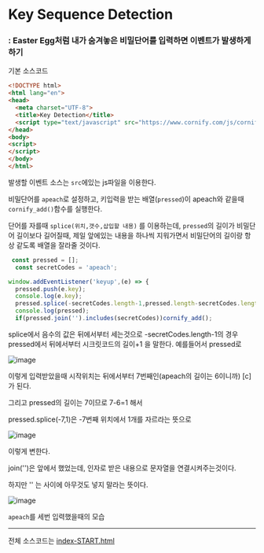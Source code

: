 # Key Sequence Detection

### : Easter Egg처럼 내가 숨겨놓은 비밀단어를 입력하면 이벤트가 발생하게 하기





기본 소스코드

```html
<!DOCTYPE html>
<html lang="en">
<head>
  <meta charset="UTF-8">
  <title>Key Detection</title>
  <script type="text/javascript" src="https://www.cornify.com/js/cornify.js"></script>
</head>
<body>
<script>
</script>
</body>
</html>

```



발생할 이벤트 소스는 `src`에있는 js파일을 이용한다.

비밀단어를 `apeach`로 설정하고, 키입력을 받는 배열(`pressed`)이 apeach와 같을때 `cornify_add()`함수를 실행한다.

단어를 자를때 `splice(위치,갯수,삽입할 내용)` 를 이용하는데, `pressed`의 길이가 비밀단어 길이보다 길어질때, 제일 앞에있는 내용을 하나씩 지워가면서 비밀단어의 길이랑 항상 같도록 배열을 잘라줄 것이다.

```javascript
 const pressed = [];
  const secretCodes = 'apeach';

window.addEventListener('keyup',(e) => {
  pressed.push(e.key);
  console.log(e.key);
  pressed.splice(-secretCodes.length-1,pressed.length-secretCodes.length);
  console.log(pressed);
  if(pressed.join('').includes(secretCodes))cornify_add();
```

splice에서 음수의 값은 뒤에서부터 세는것으로 -secretCodes.length-1의 경우 pressed에서 뒤에서부터 시크릿코드의 길이+1 을 말한다. 예를들어서 pressed로

![image](https://user-images.githubusercontent.com/30755941/78035332-f07feb00-73a3-11ea-9f59-b266fa036af2.png)

이렇게 입력받았을때 시작위치는 뒤에서부터 7번째인(apeach의 길이는 6이니까) [c] 가 된다.

그리고 pressed의 길이는 7이므로 7-6=1 해서 

pressed.splice(-7,1)은 -7번째 위치에서 1개를 자르라는 뜻으로 

![image](https://user-images.githubusercontent.com/30755941/78035566-3fc61b80-73a4-11ea-9eb5-6902ac37718b.png)

이렇게 변한다.

join('')은 앞에서 했었는데, 인자로 받은 내용으로 문자열을 연결시켜주는것이다.

하지만 '' 는 사이에 아무것도 넣지 말라는 뜻이다.



![image](https://user-images.githubusercontent.com/30755941/78035998-c11dae00-73a4-11ea-941c-71517439d8ac.png)

`apeach`를 세번 입력했을때의 모습



---



전체 소스코드는 [index-START.html](https://github.com/jingnee/JavaScript30/blob/master/12_Key%20Sequence%20Detection/index-START.html)
